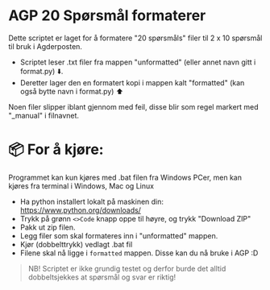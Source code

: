 # AGP 20 Spørsmål formaterer

Dette scriptet er laget for å formatere "20 spørsmåls" filer til 2 x 10 spørsmål til bruk i Agderposten. 

- Scriptet leser .txt filer fra mappen "unformatted" (eller annet navn gitt i format.py) ⬇️.
- Deretter lager den en formatert kopi i mappen kalt "formatted" (kan også bytte navn i format.py) ⬆️

Noen filer slipper iblant gjennom med feil, disse blir som regel markert med "_manual" i filnavnet. 


# 📦 For å kjøre:
Programmet kan kun kjøres med .bat filen fra Windows PCer, men kan kjøres fra terminal i Windows, Mac og Linux

+ Ha python installert lokalt på maskinen din: https://www.python.org/downloads/
+ Trykk på grønn `<>Code` knapp oppe til høyre, og trykk "Download ZIP"
+ Pakk ut zip filen.  
+ Legg filer som skal formateres inn i "unformatted" mappen.
+ Kjør (dobbelttrykk) vedlagt .bat fil
+ Filene skal nå ligge i `formatted` mappen. Disse kan du nå bruke i AGP :D

> NB! Scriptet er ikke grundig testet og derfor burde det alltid dobbeltsjekkes at spørsmål og svar er riktig! 
  
